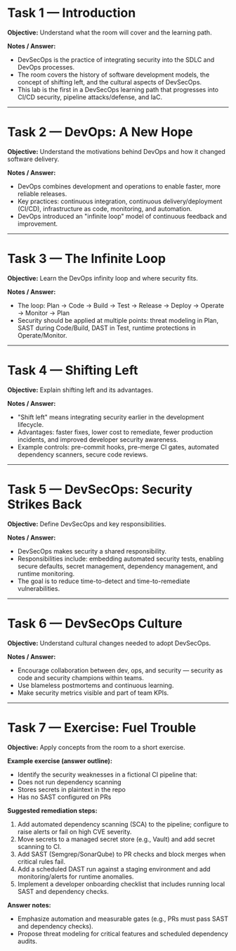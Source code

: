 # Task 1 — Introduction


**Objective:** Understand what the room will cover and the learning path.


**Notes / Answer:**
- DevSecOps is the practice of integrating security into the SDLC and DevOps processes.
- The room covers the history of software development models, the concept of shifting left, and the cultural aspects of DevSecOps.
- This lab is the first in a DevSecOps learning path that progresses into CI/CD security, pipeline attacks/defense, and IaC.

---

# Task 2 — DevOps: A New Hope


**Objective:** Understand the motivations behind DevOps and how it changed software delivery.


**Notes / Answer:**
- DevOps combines development and operations to enable faster, more reliable releases.
- Key practices: continuous integration, continuous delivery/deployment (CI/CD), infrastructure as code, monitoring, and automation.
- DevOps introduced an "infinite loop" model of continuous feedback and improvement.

---

# Task 3 — The Infinite Loop


**Objective:** Learn the DevOps infinity loop and where security fits.


**Notes / Answer:**
- The loop: Plan → Code → Build → Test → Release → Deploy → Operate → Monitor → Plan
- Security should be applied at multiple points: threat modeling in Plan, SAST during Code/Build, DAST in Test, runtime protections in Operate/Monitor.

---

# Task 4 — Shifting Left


**Objective:** Explain shifting left and its advantages.


**Notes / Answer:**
- "Shift left" means integrating security earlier in the development lifecycle.
- Advantages: faster fixes, lower cost to remediate, fewer production incidents, and improved developer security awareness.
- Example controls: pre-commit hooks, pre-merge CI gates, automated dependency scanners, secure code reviews.

---

# Task 5 — DevSecOps: Security Strikes Back


**Objective:** Define DevSecOps and key responsibilities.


**Notes / Answer:**
- DevSecOps makes security a shared responsibility.
- Responsibilities include: embedding automated security tests, enabling secure defaults, secret management, dependency management, and runtime monitoring.
- The goal is to reduce time-to-detect and time-to-remediate vulnerabilities.

---

# Task 6 — DevSecOps Culture


**Objective:** Understand cultural changes needed to adopt DevSecOps.


**Notes / Answer:**
- Encourage collaboration between dev, ops, and security — security as code and security champions within teams.
- Use blameless postmortems and continuous learning.
- Make security metrics visible and part of team KPIs.

---

# Task 7 — Exercise: Fuel Trouble


**Objective:** Apply concepts from the room to a short exercise.


**Example exercise (answer outline):**
- Identify the security weaknesses in a fictional CI pipeline that:
- Does not run dependency scanning
- Stores secrets in plaintext in the repo
- Has no SAST configured on PRs


**Suggested remediation steps:**
1. Add automated dependency scanning (SCA) to the pipeline; configure to raise alerts or fail on high CVE severity.
2. Move secrets to a managed secret store (e.g., Vault) and add secret scanning to CI.
3. Add SAST (Semgrep/SonarQube) to PR checks and block merges when critical rules fail.
4. Add a scheduled DAST run against a staging environment and add monitoring/alerts for runtime anomalies.
5. Implement a developer onboarding checklist that includes running local SAST and dependency checks.


**Answer notes:**
- Emphasize automation and measurable gates (e.g., PRs must pass SAST and dependency checks).
- Propose threat modeling for critical features and scheduled dependency audits.

